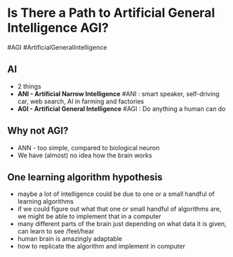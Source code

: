 # Is There a Path to Artificial General Intelligence AGI?
#AGI #ArtificialGeneralIntelligence

## AI
- 2 things
- **ANI - Artificial Narrow Intelligence** #ANI : smart speaker, self-driving car, web search, AI in farming and factories
- **AGI - Artificial General Intelligence** #AGI : Do anything a human can do  

## Why not AGI?
- ANN - too simple, compared to biological neuron
- We have (almost) no idea how the brain works

## One learning algorithm hypothesis
- maybe a lot of intelligence could be due to one or a small handful of learning algorithms
- if we could figure out what that one or small handful of algorithms are, we might be able to implement that in a computer
- many different parts of the brain just depending on what data it is given, can learn to see /feel/hear
- human brain is amazingly adaptable
- how to replicate the algorithm and implement in computer